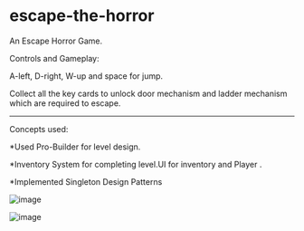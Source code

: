 # escape-the-horror

An Escape Horror Game.

Controls and Gameplay:

A-left, D-right, W-up and space for jump.

Collect all the key cards to unlock door mechanism and ladder mechanism which are required to escape.

------------------------------------------------------------------------------------------------------------------------------------------------------
Concepts used:

*Used Pro-Builder for level design.

*Inventory System for completing level.UI for inventory and Player .

*Implemented Singleton Design Patterns



![image](https://user-images.githubusercontent.com/71144962/156568707-d51b8ea1-17b0-4555-a459-acf7a710fe8e.png)

![image](https://user-images.githubusercontent.com/71144962/156569087-68ef8f66-8359-4410-bc33-0544835ca722.png)


